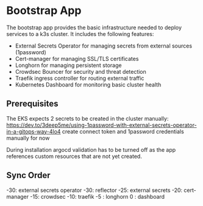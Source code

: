 # Bootstrap App

The bootstrap app provides the basic infrastructure needed to deploy services to a k3s cluster. It includes the following features:

- External Secrets Operator for managing secrets from external sources (1password)
- Cert-manager for managing SSL/TLS certificates
- Longhorn for managing persistent storage
- Crowdsec Bouncer for security and threat detection
- Traefik ingress controller for routing external traffic
- Kubernetes Dashboard for monitoring basic cluster health

## Prerequisites

The EKS expects 2 secrets to be created in the cluster manually:
<https://dev.to/3deep5me/using-1password-with-external-secrets-operator-in-a-gitops-way-4lo4>
create connect token and 1password credentials manually for now

During installation argocd validation has to be turned off as the app references custom resources that are not yet created.

## Sync Order

-30: external secrets operator
-30: reflector
-25: external secrets
-20: cert-manager
-15: crowdsec
-10: traefik
-5 : longhorn
 0 : dashboard
